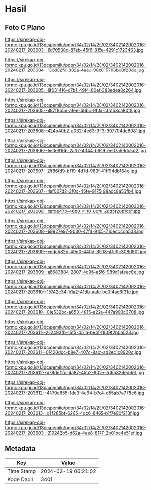 # Hasil

## Foto C Plano

https://sirekap-obj-formc.kpu.go.id/13dc/pemilu/pdpr/34/02/14/20/02/3402142002016-20240217-203603--8d70538d-87eb-45f6-815e-4291c1723463.jpg

https://sirekap-obj-formc.kpu.go.id/13dc/pemilu/pdpr/34/02/14/20/02/3402142002016-20240217-203604--15cd32fd-832a-4aac-96b0-5706bc0f29de.jpg

https://sirekap-obj-formc.kpu.go.id/13dc/pemilu/pdpr/34/02/14/20/02/3402142002016-20240217-203605--8f631416-c7b1-49f4-80ef-383edea8c264.jpg

https://sirekap-obj-formc.kpu.go.id/13dc/pemilu/pdpr/34/02/14/20/02/3402142002016-20240217-203605--487f8b5e-afee-46bc-9f0d-cfa1b3ca80f8.jpg

https://sirekap-obj-formc.kpu.go.id/13dc/pemilu/pdpr/34/02/14/20/02/3402142002016-20240217-203606--424b40b2-a032-4e63-9ff3-997704de8081.jpg

https://sirekap-obj-formc.kpu.go.id/13dc/pemilu/pdpr/34/02/14/20/02/3402142002016-20240217-203606--5e3e816b-2a37-4344-b609-ee07a59dc5d2.jpg

https://sirekap-obj-formc.kpu.go.id/13dc/pemilu/pdpr/34/02/14/20/02/3402142002016-20240217-203607--2ff86fd9-bf19-4d7d-983f-41ff94db164e.jpg

https://sirekap-obj-formc.kpu.go.id/13dc/pemilu/pdpr/34/02/14/20/02/3402142002016-20240217-203607--4af007d2-3f0c-45fe-9175-98adc8a53fb4.jpg

https://sirekap-obj-formc.kpu.go.id/13dc/pemilu/pdpr/34/02/14/20/02/3402142002016-20240217-203608--dafde47b-46b0-41f0-86f0-28d5f28bfd5f.jpg

https://sirekap-obj-formc.kpu.go.id/13dc/pemilu/pdpr/34/02/14/20/02/3402142002016-20240217-203608--99927e97-9b30-47f4-9105-71decc4da533.jpg

https://sirekap-obj-formc.kpu.go.id/13dc/pemilu/pdpr/34/02/14/20/02/3402142002016-20240217-203609--eddc582b-49d0-440d-8908-41c9c308d80f.jpg

https://sirekap-obj-formc.kpu.go.id/13dc/pemilu/pdpr/34/02/14/20/02/3402142002016-20240217-203609--a6683884-2807-4c96-a5f6-989d1afeec8e.jpg

https://sirekap-obj-formc.kpu.go.id/13dc/pemilu/pdpr/34/02/14/20/02/3402142002016-20240217-203610--19742e34-b1a2-41db-aafe-bc0f4ac6f31e.jpg

https://sirekap-obj-formc.kpu.go.id/13dc/pemilu/pdpr/34/02/14/20/02/3402142002016-20240217-203610--01e532bc-a653-4815-a22e-447a993c3708.jpg

https://sirekap-obj-formc.kpu.go.id/13dc/pemilu/pdpr/34/02/14/20/02/3402142002016-20240217-203611--202493fb-15f5-451a-be4f-f809f2b0a523.jpg

https://sirekap-obj-formc.kpu.go.id/13dc/pemilu/pdpr/34/02/14/20/02/3402142002016-20240217-203611--01420dcc-b8e7-407c-8acf-ad2ec1c8920c.jpg

https://sirekap-obj-formc.kpu.go.id/13dc/pemilu/pdpr/34/02/14/20/02/3402142002016-20240217-203612--d28def2d-4a87-45b2-802e-7d65326ed6e1.jpg

https://sirekap-obj-formc.kpu.go.id/13dc/pemilu/pdpr/34/02/14/20/02/3402142002016-20240217-203612--4470e855-1de3-4e94-b7c4-d55ab7a778e6.jpg

https://sirekap-obj-formc.kpu.go.id/13dc/pemilu/pdpr/34/02/14/20/02/3402142002016-20240217-203613--c4f285bf-6265-4dc6-8465-b1f7e90f213f.jpg

https://sirekap-obj-formc.kpu.go.id/13dc/pemilu/pdpr/34/02/14/20/02/3402142002016-20240217-203603--219242b5-d62a-4ee8-8177-2b01bc4e51ef.jpg


## Metadata

| Key        | Value               |
| ---------- | ------------------- |
| Time Stamp | 2024-02-19 06:21:02 |
| Kode Dapil | 3401                |



